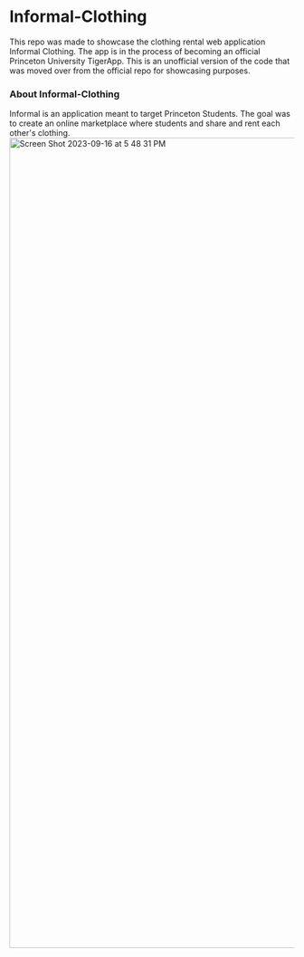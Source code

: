 # Informal-Clothing
This repo was made to showcase the clothing rental web application Informal Clothing. The app is in the process of becoming an official Princeton University TigerApp. This is an unofficial version of the code that was moved over from the official repo for showcasing purposes.

### About Informal-Clothing
Informal is an application meant to target Princeton Students. The goal was to create an online marketplace where students and share and rent each other's clothing.
<img width="1432" alt="Screen Shot 2023-09-16 at 5 48 31 PM" src="https://github.com/ckia25/Informal-Clothing/assets/113140771/2639ae4d-f60e-4857-89b6-b14a4068edf2">
